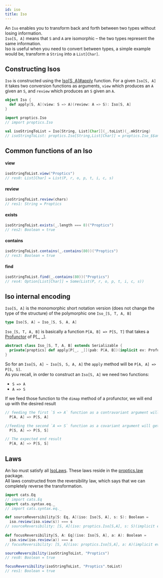 ```yaml
---
id: iso
title: Iso
---
```


An `Iso` enables you to transform back and forth between two types without losing information.<br/>
`Iso[S, A]` means that `S` and `A` are isomorphic – the two types represent the same information.<br/>
Iso is useful when you need to convert between types, a simple example would be, transform a `String` into a `List[Char]`.

## Constructing Isos

`Iso` is constructed using the [Iso[S, A]#apply](/Proptics/api/proptics/Iso$.html) function. For a given `Iso[S, A]` it takes two conversion functions as arguments,
`view` which produces an `A` given an `S`, and `review` which produces an `S` given an `A`.

```scala
object Iso {
  def apply[S, A](view: S => A)(review: A => S): Iso[S, A]
}
```

```scala
import proptics.Iso
// import proptics.Iso

val isoStringToList = Iso[String, List[Char]](_.toList)(_.mkString)
// isoStringToList: proptics.Iso[String,List[Char]] = proptics.Iso_$$anon$16@4b898027  
```

## Common functions of an Iso

#### view
```scala
isoStringToList.view("Proptics") 
// res0: List[Char] = List(P, r, o, p, t, i, c, s)
```

#### review
```scala
isoStringToList.review(chars)
// res1: String = Proptics
```

#### exists
```scala
isoStringToList.exists(_.length === 8)("Proptics")
// res2: Boolean = true
```

#### contains
```scala
isoStringToList.contains(_.contains(80))("Proptics")
// res3: Boolean = true
```

#### find
```scala
isoStringToList.find(_.contains(80))("Proptics")
// res4: Option[List[Char]] = Some(List(P, r, o, p, t, i, c, s))
```

## Iso internal encoding

`Iso[S, A]` is the monomorphic short notation version (does not change the type of the structure) of the polymorphic one `Iso_[S, T, A, B]`

```scala
type Iso[S, A] = Iso_[S, S, A, A]
``` 

`Iso_[S, T, A, B]` is basically a function `P[A, B] => P[S, T]` that takes a [Profunctor](/Proptics/docs/profunctors/profunctor) of P[_, _].

```scala
abstract class Iso_[S, T, A, B] extends Serializable {
  private[proptics] def apply[P[_, _]](pab: P[A, B])(implicit ev: Profunctor[P]): P[S, T]
}
```

So for an `Iso[S, A] ~ Iso[S, S, A, A]` the `apply` method will be `P[A, A] => P[S, S]`. <br/> 
As you recall, in order to construct an `Iso[S, A]` we need two functions:<br/> 
- `S => A`<br/>
- `A => S`<br/>

If we feed those function to the `dimap` method of a profunctor, we will end up with the desired result

```scala
// feeding the first `S => A` function as a contravariant argument will get us
  P[A, A] => P[S, A]

//feeding the second `A => S` function as a covariant argument will get us
  P[S, A] => P[S, S]

// The expected end result
  P[A, A] => P[S, S] 
```

## Laws

An Iso must satisfy all [IsoLaws](/Proptics/api/proptics/law/IsoLaws.html). These laws reside in the [proptics.law](/Proptics/api/proptics/law/index.html) package.<br/>
All laws constructed from the reversibility law, which says that we can completely reverse the transformation.<br/>
```scala
import cats.Eq
// import cats.Eq
import cats.syntax.eq._
// import cats.syntax.eq._

def sourceReversibility[S: Eq, A](iso: Iso[S, A], s: S): Boolean = 
  iso.review(iso.view(s)) === s
// sourceReversibility: [S, A](iso: proptics.Iso[S,A], s: S)(implicit evidence$1: cats.Eq[S])Boolean
 
def focusReversibility[S, A: Eq](iso: Iso[S, A], a: A): Boolean = 
  iso.view(iso.review(a)) === a
// focusReversibility: [S, A](iso: proptics.Iso[S,A], a: A)(implicit evidence$1: cats.Eq[A])Boolean

sourceReversibility(isoStringToList, "Proptics")
// res0: Boolean = true

focusReversibility(isoStringToList, "Proptics".toList)
// res1: Boolean = true
```